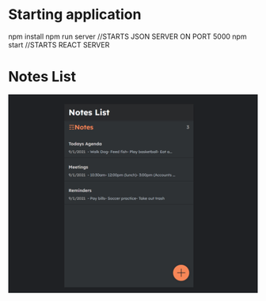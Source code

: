 
# Starting application
 npm install
 npm run server //STARTS JSON SERVER ON PORT 5000
 npm start  //STARTS REACT SERVER


# Notes List
<img src="./Notes.PNG">  

